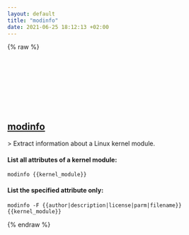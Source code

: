 ```yaml
---
layout: default
title: "modinfo"
date: 2021-06-25 18:12:13 +02:00
---
```

{% raw %}
<h2 id="modinfo">
  <a href="/en/linux/modinfo.html">modinfo</a> <a href="#modinfo"><svg class="icon">
    <use href="/assets/images/unicode_sprite.svg#link" />
  </svg></a>
</h2>
> Extract information about a Linux kernel module.

#### List all attributes of a kernel module:
```shell
modinfo {{kernel_module}}
```
#### List the specified attribute only:
```shell
modinfo -F {{author|description|license|parm|filename}} {{kernel_module}}
```
{% endraw %}